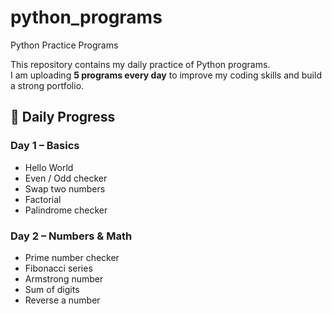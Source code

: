 # python_programs

Python Practice Programs 

This repository contains my daily practice of Python programs.  
I am uploading **5 programs every day** to improve my coding skills and build a strong portfolio.

## 📅 Daily Progress

### Day 1 – Basics
- Hello World
- Even / Odd checker
- Swap two numbers
- Factorial
- Palindrome checker

### Day 2 – Numbers & Math
- Prime number checker
- Fibonacci series
- Armstrong number
- Sum of digits
- Reverse a number
